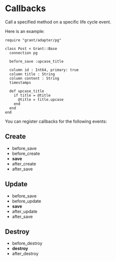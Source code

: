# Callbacks

Call a specified method on a specific life cycle event.

Here is an example:

```crystal
require "grant/adapter/pg"

class Post < Grant::Base
  connection pg

  before_save :upcase_title

  column id : Int64, primary: true
  column title : String
  column content : String
  timestamps

  def upcase_title
    if title = @title
      @title = title.upcase
    end
  end
end
```

You can register callbacks for the following events:

## Create

- before_save
- before_create
- **save**
- after_create
- after_save

## Update

- before_save
- before_update
- **save**
- after_update
- after_save

## Destroy

- before_destroy
- **destroy**
- after_destroy
